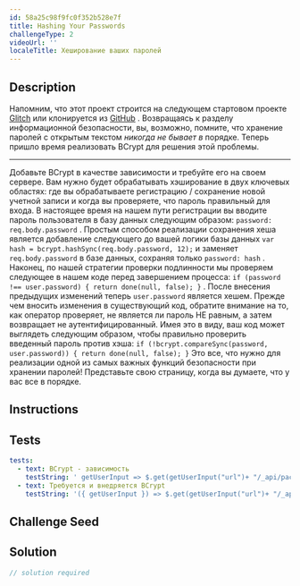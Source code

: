 ```yaml
---
id: 58a25c98f9fc0f352b528e7f
title: Hashing Your Passwords
challengeType: 2
videoUrl: ''
localeTitle: Хеширование ваших паролей
---
```


## Description
<section id="description"> Напомним, что этот проект строится на следующем стартовом проекте <a href="https://glitch.com/#!/import/github/freeCodeCamp/boilerplate-advancednode/">Glitch</a> или клонируется из <a href="https://github.com/freeCodeCamp/boilerplate-advancednode/">GitHub</a> . Возвращаясь к разделу информационной безопасности, вы, возможно, помните, что хранение паролей с открытым текстом <em>никогда не бывает в</em> порядке. Теперь пришло время реализовать BCrypt для решения этой проблемы. <hr> Добавьте BCrypt в качестве зависимости и требуйте его на своем сервере. Вам нужно будет обрабатывать хэширование в двух ключевых областях: где вы обрабатываете регистрацию / сохранение новой учетной записи и когда вы проверяете, что пароль правильный для входа. В настоящее время на нашем пути регистрации вы вводите пароль пользователя в базу данных следующим образом: <code>password: req.body.password</code> . Простым способом реализации сохранения хеша является добавление следующего до вашей логики базы данных <code>var hash = bcrypt.hashSync(req.body.password, 12);</code> и заменяет <code>req.body.password</code> в базе данных, сохраняя только <code>password: hash</code> . Наконец, по нашей стратегии проверки подлинности мы проверяем следующее в нашем коде перед завершением процесса: <code>if (password !== user.password) { return done(null, false); }</code> . После внесения предыдущих изменений теперь <code>user.password</code> является хешем. Прежде чем вносить изменения в существующий код, обратите внимание на то, как оператор проверяет, не является ли пароль НЕ равным, а затем возвращает не аутентифицированный. Имея это в виду, ваш код может выглядеть следующим образом, чтобы правильно проверить введенный пароль против хэша: <code>if (!bcrypt.compareSync(password, user.password)) { return done(null, false); }</code> Это все, что нужно для реализации одной из самых важных функций безопасности при хранении паролей! Представьте свою страницу, когда вы думаете, что у вас все в порядке. </section>

## Instructions
<section id="instructions">
</section>

## Tests
<section id='tests'>

```yml
tests:
  - text: BCrypt - зависимость
    testString: ' getUserInput => $.get(getUserInput("url")+ "/_api/package.json") .then(data => { var packJson = JSON.parse(data); assert.property(packJson.dependencies, "bcrypt", "Your project should list "bcrypt" as a dependency"); }, xhr => { throw new Error(xhr.statusText); })'
  - text: Требуется и внедряется BCrypt
    testString: '({ getUserInput }) => $.get(getUserInput("url")+ "/_api/server.js") .then(data => { assert.match(data, /require.*("|")bcrypt("|")/gi, "You should have required bcrypt"); assert.match(data, /bcrypt.hashSync/gi, "You should use hash the password in the registration"); assert.match(data, /bcrypt.compareSync/gi, "You should compare the password to the hash in your strategy"); }, xhr => { throw new Error(xhr.statusText); })'

```

</section>

## Challenge Seed
<section id='challengeSeed'>

</section>

## Solution
<section id='solution'>

```js
// solution required
```
</section>
